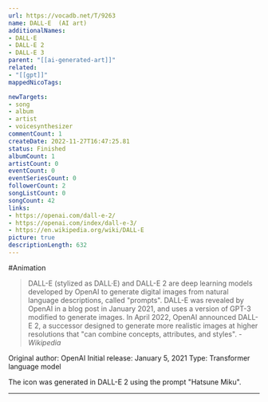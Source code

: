 ```yaml
---
url: https://vocadb.net/T/9263
name: DALL-E  (AI art)
additionalNames: 
- DALL·E
- DALL-E 2
- DALL-E 3
parent: "[[ai-generated-art]]"
related:
- "[[gpt]]"
mappedNicoTags:

newTargets:
- song
- album
- artist
- voicesynthesizer
commentCount: 1
createDate: 2022-11-27T16:47:25.81
status: Finished
albumCount: 1
artistCount: 0
eventCount: 0
eventSeriesCount: 0
followerCount: 2
songListCount: 0
songCount: 42
links: 
- https://openai.com/dall-e-2/
- https://openai.com/index/dall-e-3/
- https://en.wikipedia.org/wiki/DALL-E
picture: true
descriptionLength: 632
---
```


#Animation

> DALL-E (stylized as DALL·E) and DALL-E 2 are deep learning models developed by OpenAI to generate digital images from natural language descriptions, called "prompts".
DALL-E was revealed by OpenAI in a blog post in January 2021, and uses a version of GPT-3 modified to generate images.
In April 2022, OpenAI announced DALL-E 2, a successor designed to generate more realistic images at higher resolutions that "can combine concepts, attributes, and styles".
*-Wikipedia*

Original author: OpenAI
Initial release: January 5, 2021
Type: Transformer language model

The icon was generated in DALL-E 2 using the prompt "Hatsune Miku".

---

